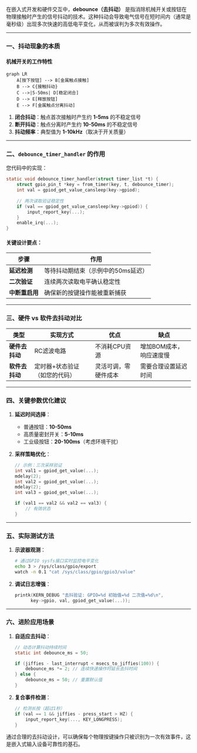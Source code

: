 

在嵌入式开发和硬件交互中，**debounce（去抖动）** 是指消除机械开关或按钮在物理接触时产生的信号抖动的技术。这种抖动会导致电气信号在短时间内（通常是毫秒级）出现多次快速的高低电平变化，从而被误判为多次有效操作。

---

### 一、抖动现象的本质
#### 机械开关的工作特性
```mermaid
graph LR
    A[按下按钮] --> B[金属触点接触]
    B --> C{接触抖动}
    C -->|5-50ms| D[稳定闭合]
    D --> E[释放按钮]
    E --> F[金属触点分离抖动]
```

1. **闭合抖动**：触点首次接触时产生约 **1-5ms** 的不稳定信号
2. **断开抖动**：触点分离时产生约 **10-50ms** 的不稳定信号
3. **抖动频率**：典型值为 **1-10kHz**（取决于开关质量）

---

### 二、`debounce_timer_handler` 的作用
您代码中的实现：
```c
static void debounce_timer_handler(struct timer_list *t) {
    struct gpio_pin_t *key = from_timer(key, t, debounce_timer);
    int val = gpiod_get_value_cansleep(key->gpiod);
    
    // 两次读取验证稳定性
    if (val == gpiod_get_value_cansleep(key->gpiod)) {
        input_report_key(...);
    }
    enable_irq(...);
}
```

#### 关键设计要点：
| 步骤           | 作用                               |
| -------------- | ---------------------------------- |
| **延迟检测**   | 等待抖动期结束（示例中的50ms延迟） |
| **二次验证**   | 连续两次读取电平确认稳定性         |
| **中断重启用** | 确保新的按键操作能被重新捕获       |

---

### 三、硬件 vs 软件去抖动对比
| 类型           | 实现方式                      | 优点                 | 缺点                    |
| -------------- | ----------------------------- | -------------------- | ----------------------- |
| **硬件去抖动** | RC滤波电路                    | 不消耗CPU资源        | 增加BOM成本，响应速度慢 |
| **软件去抖动** | 定时器+状态验证（如您的代码） | 灵活可调，零硬件成本 | 需要合理设置延迟时间    |

---

### 四、关键参数优化建议
1. **延迟时间选择**：
   - 普通按钮：**10-50ms**
   - 高质量密封开关：**5-10ms**
   - 工业级按钮：**20-100ms**（考虑环境干扰）

2. **采样策略优化**：
   ```c
   // 示例：三次采样验证
   int val1 = gpiod_get_value(...);
   mdelay(2);
   int val2 = gpiod_get_value(...);
   mdelay(2);
   int val3 = gpiod_get_value(...);
   
   if (val1 == val2 && val2 == val3) {
       // 有效状态
   }
   ```

---

### 五、实际测试方法
1. **示波器观测**：
   ```bash
   # 通过GPIO sysfs接口实时监控电平变化
   echo 3 > /sys/class/gpio/export
   watch -n 0.1 "cat /sys/class/gpio/gpio3/value"
   ```

2. **调试日志增强**：
   ```c
   printk(KERN_DEBUG "去抖验证: GPIO=%d 初始值=%d 二次值=%d\n", 
         key->gpio, val, gpiod_get_value(...));
   ```

---

### 六、进阶应用场景
1. **自适应去抖动**：
   ```c
   // 动态计算抖动持续时间
   static int debounce_ms = 50;
   
   if (jiffies - last_interrupt < msecs_to_jiffies(100)) {
       debounce_ms *= 2; // 连续快速操作时延长去抖时间
   } else {
       debounce_ms = 50; // 重置默认值
   }
   ```

2. **复合事件检测**：
   ```c
   // 检测长按（超过1秒）
   if (val == 1 && jiffies - press_start > HZ) {
       input_report_key(..., KEY_LONGPRESS);
   }
   ```

通过合理的去抖动设计，可以确保每个物理按键操作只被识别为一次有效事件，这是嵌入式输入设备可靠性的基石。